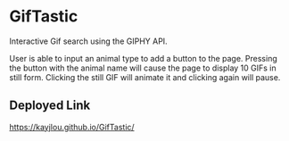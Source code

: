# GifTastic
Interactive Gif search using the GIPHY API. 

User is able to input an animal type to add a button to the page.
Pressing the button with the animal name will cause the page to display 10 GIFs in still form.
Clicking the still GIF will animate it and clicking again will pause.

## Deployed Link
https://kayjlou.github.io/GifTastic/
